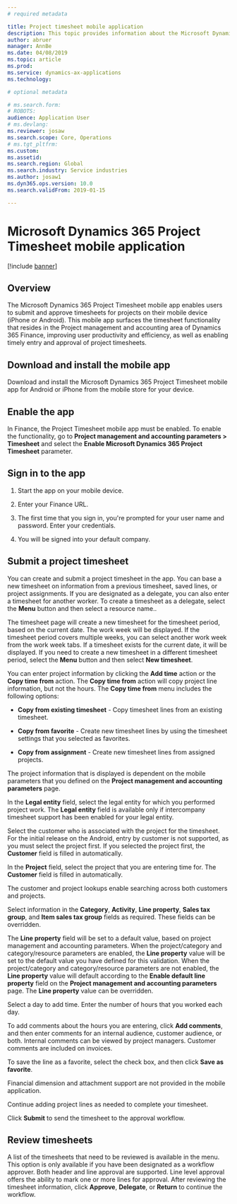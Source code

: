 ```yaml
---
# required metadata

title: Project timesheet mobile application 
description: This topic provides information about the Microsoft Dynamics 365 Project Timesheet mobile application. The Project Timesheet mobile app enables users to submit and approve timesheets for projects on their mobile device.
author: abruer
manager: AnnBe
ms.date: 04/08/2019
ms.topic: article
ms.prod: 
ms.service: dynamics-ax-applications
ms.technology: 

# optional metadata

# ms.search.form: 
# ROBOTS: 
audience: Application User
# ms.devlang: 
ms.reviewer: josaw
ms.search.scope: Core, Operations
# ms.tgt_pltfrm: 
ms.custom: 
ms.assetid: 
ms.search.region: Global
ms.search.industry: Service industries
ms.author: josaw1
ms.dyn365.ops.version: 10.0
ms.search.validFrom: 2019-01-15

---
```


# Microsoft Dynamics 365 Project Timesheet mobile application

[!include [banner](../includes/banner.md)]

## Overview

The Microsoft Dynamics 365 Project Timesheet mobile app enables users to submit
and approve timesheets for projects on their mobile device (iPhone or Android). This mobile app surfaces the timesheet functionality that
resides in the Project management and accounting area of Dynamics 365
Finance, improving user productivity and efficiency, as well
as enabling timely entry and approval of project timesheets.

## Download and install the mobile app

Download and install the Microsoft Dynamics 365 Project Timesheet mobile app for
Android or iPhone from the mobile store for your device.

## Enable the app 

In Finance, the Project Timesheet
mobile app must be enabled. To enable the functionality, go to **Project
management and accounting parameters \> Timesheet** and select the **Enable Microsoft
Dynamics 365 Project Timesheet** parameter.

## Sign in to the app

1.  Start the app on your mobile device.

2.  Enter your Finance URL.

3.  The first time that you sign in, you're prompted for your user name and
    password. Enter your credentials.

4.  You will be signed into your default company.

## Submit a project timesheet

You can create and submit a project timesheet in the app. You can base a new timesheet on
information from a previous timesheet, saved lines, or project assignments. If
you are designated as a delegate, you can also enter a timesheet for another
worker. To create a timesheet as a delegate, select the **Menu** button and then select a resource name..

The timesheet page will create a new timesheet for the timesheet period, based
on the current date. The work week will be displayed. If the timesheet period
covers multiple weeks, you can select another work week from the work week tabs.
If a timesheet exists for the current date, it will be displayed. If you need to
create a new timesheet in a different timesheet period, select the **Menu** button and then select
**New timesheet**.

You can enter project information by clicking the **Add time** action
or the **Copy time from** action. The **Copy time from** action will copy project
line information, but not the hours. The **Copy time from** menu includes the
following options:

- **Copy from existing timesheet** - Copy timesheet lines from an existing timesheet.

- **Copy from favorite** - Create new timesheet lines by using the timesheet settings that you selected as favorites.

- **Copy from assignment** - Create new timesheet lines from assigned projects.

The project information that is displayed is dependent on the mobile parameters
that you defined on the **Project management and accounting parameters** page.

In the **Legal entity** field, select the legal entity for which you performed
project work. The **Legal entity** field is available only if intercompany timesheet
support has been enabled for your legal entity.

Select the customer who is associated with the project for the timesheet. For the initial release on the Android, entry by customer is not supported, as you must select the project first. If you selected the project first, the **Customer** field is filled in automatically.

In the **Project** field, select the project that you are entering time for. The **Customer** field is filled in automatically.

The customer and project lookups enable searching across both customers and projects.

Select information in the **Category**, **Activity**, **Line property**, **Sales tax group**, and **Item sales tax group** fields as required. These fields can be overridden.

The **Line property** field will be set to a default value, based on project
management and accounting parameters. When the project/category and
category/resource parameters are enabled, the **Line property** value will be set to
the default value you have defined for this validation. When the
project/category and category/resource parameters are not enabled, the **Line
property** value will default according to the **Enable default line property**
field on the **Project management and accounting parameters** page. The **Line
property** value can be overridden.

Select a day to add time. Enter the number of hours that you worked each day.

To add comments about the hours you are entering, click **Add comments**, and
then enter comments for an internal audience, customer audience, or both.
Internal comments can be viewed by project managers. Customer comments are
included on invoices.

To save the line as a favorite, select the check box, and then click **Save as
favorite**.

Financial dimension and attachment support are not provided in the mobile
application.

Continue adding project lines as needed to complete your timesheet.

Click **Submit** to send the timesheet to the approval workflow.

## Review timesheets

A list of the timesheets that need to be reviewed is available in the menu. This option is only available if you have been designated as a workflow approver. Both header and line approval are supported. Line level
approval offers the ability to mark one or more lines for approval. After
reviewing the timesheet information, click **Approve**, **Delegate**, or
**Return** to continue the workflow.
